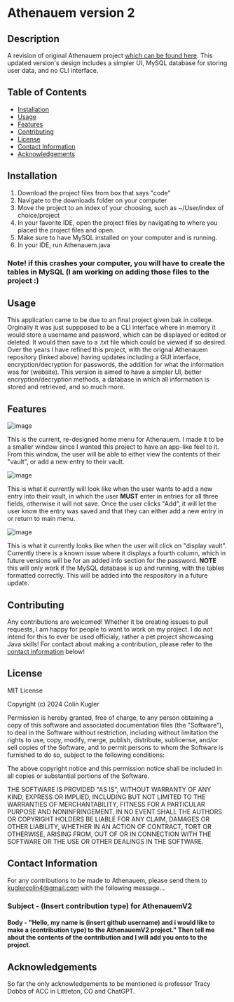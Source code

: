 # Athenauem version 2

## Description
A revision of original Athenauem project [which can be found here](https://github.com/ColinLouis95/Athenauem). This updated version's design includes a simpler UI, MySQL database for storing user data, and no CLI interface.  

## Table of Contents
- [Installation](#installation)
- [Usage](#usage)
- [Features](#features)
- [Contributing](#contributing)
- [License](#license)
- [Contact Information](#contact-information)
- [Acknowledgements](#acknowledgements)






## Installation 

1. Download the project files from box that says "code"
2. Navigate to the downloads folder on your computer
3. Move the project to an index of your choosing, such as ~/User/index of choice/project
4. In your favorite IDE, open the project files by navigating to where you placed the project files and open.
5. Make sure to have MySQL installed on your computer and is running.
6. In your IDE, run Athenauem.java
### Note! if this crashes your computer, you will have to create the tables in MySQL (I am working on adding those files to the project :)

## Usage
This application came to be due to an final project given bak in college. Orginally it was just suppposed to be a CLI interface where in memory it would store a username and password, which can be displayed or edited or deleted. It would then save 
to a .txt file which could be viewed if so desired. Over the years I have refined this project, with the orignal Athenauem repository (linked above) having updates including a GUI interface, encryption/decryption for passwords, the addition for what the information was for (website).
This version is aimed to have a simpler UI, better encryption/decryption methods, a database in which all information is stored and retrieved, and so much more.

## Features
![image](https://github.com/ColinLouis95/AthenauemV2/assets/57474778/2f837c89-4e0e-46cc-9291-5a54898bd0eb)


This is the current, re-designed home menu for Athenauem. I made it to be a smaller window since I wanted this project to have an app-like feel to it. From this window, the user will be able to either view the contents of their "vault", or add a new entry to their vault.



![image](https://github.com/ColinLouis95/AthenauemV2/assets/57474778/39b72d54-8dce-46fe-b540-dc6131237539)


This is what it currently will look like when the user wants to add a new entry into their vault, in which the user **MUST** enter in entries for all three fields, otherwise it will not save. Once the user clicks "Add", it will let the user know the entry was saved and that they can either add a new entry in or return to main menu.



![image](https://github.com/ColinLouis95/AthenauemV2/assets/57474778/7a5a0491-4360-4d19-ac37-1f8b71d05340)


This is what it currently looks like when the user will click on "display vault". Currently there is a known issue where it displays a fourth column, which in future versions will be for an added info section for the password. **NOTE** this will only work if the MySQL database is up and running, with the tables formatted correctly. This will be added into the respository in a future update.  



## Contributing
Any contributions are welcomed! Whether it be creating issues to pull requests, I am happy for people to want to work on my project. I do not intend for this to ever be used officialy, rather a pet project showcasing Java skills! For contact about making a contribution, please refer to the [contact information](#contact-information) below!


## License 
MIT License

Copyright (c) 2024 Colin Kugler

Permission is hereby granted, free of charge, to any person obtaining a copy
of this software and associated documentation files (the "Software"), to deal
in the Software without restriction, including without limitation the rights
to use, copy, modify, merge, publish, distribute, sublicense, and/or sell
copies of the Software, and to permit persons to whom the Software is
furnished to do so, subject to the following conditions:

The above copyright notice and this permission notice shall be included in all
copies or substantial portions of the Software.

THE SOFTWARE IS PROVIDED "AS IS", WITHOUT WARRANTY OF ANY KIND, EXPRESS OR
IMPLIED, INCLUDING BUT NOT LIMITED TO THE WARRANTIES OF MERCHANTABILITY,
FITNESS FOR A PARTICULAR PURPOSE AND NONINFRINGEMENT. IN NO EVENT SHALL THE
AUTHORS OR COPYRIGHT HOLDERS BE LIABLE FOR ANY CLAIM, DAMAGES OR OTHER
LIABILITY, WHETHER IN AN ACTION OF CONTRACT, TORT OR OTHERWISE, ARISING FROM,
OUT OF OR IN CONNECTION WITH THE SOFTWARE OR THE USE OR OTHER DEALINGS IN THE
SOFTWARE.


## Contact Information
For any contributions to be made to Athenauem, please send them to kuglercolin4@gmail.com with the following message...
### Subject - (Insert contribution type) for AthenauemV2
#### Body - "Hello, my name is (insert github username) and i would like to make a (contribution type) to the AthenauemV2 project." Then tell me about the contents of the contribution and I will add you onto to the project.

## Acknowledgements
So far the only acknowledgements to be mentioned is professor Tracy Dobbs of ACC in Littleton, CO and ChatGPT.

